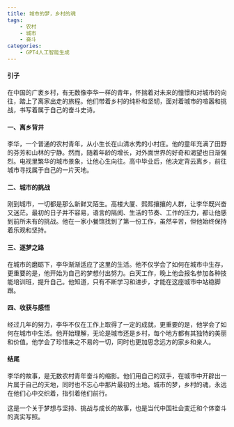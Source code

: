 ```yaml
---
title: 城市的梦，乡村的魂
tags:
    - 农村
    - 城市
    - 奋斗
categories: 
    - GPT4人工智能生成
---
```


#### 引子
在中国的广袤乡村，有无数像李华一样的青年，怀揣着对未来的憧憬和对城市的向往，踏上了离家出走的旅程。他们带着乡村的纯朴和坚韧，面对着城市的喧嚣和挑战，书写着属于自己的奋斗史诗。

#### 一、离乡背井
李华，一个普通的农村青年，从小生长在山清水秀的小村庄。他的童年充满了田野的芬芳和山林的宁静。然而，随着年龄的增长，对外面世界的好奇和渴望也日渐强烈。电视里繁华的城市景象，让他心生向往。高中毕业后，他决定背云离乡，前往城市寻找属于自己的一片天地。

#### 二、城市的挑战
刚到城市，一切都是那么新鲜又陌生。高楼大厦、熙熙攘攘的人群，让李华既兴奋又迷茫。最初的日子并不容易，语言的隔阂、生活的节奏、工作的压力，都让他感到前所未有的挑战。他在一家小餐馆找到了第一份工作，虽然辛苦，但他始终保持着乐观和坚持。

#### 三、逐梦之路
在城市的磨砺下，李华渐渐适应了这里的生活。他不仅学会了如何在城市中生存，更重要的是，他开始为自己的梦想付出努力。白天工作，晚上他会报名参加各种技能培训班，提升自己。他知道，只有不断学习和进步，才能在这座城市中站稳脚跟。

#### 四、收获与感悟
经过几年的努力，李华不仅在工作上取得了一定的成就，更重要的是，他学会了如何在城市中生活。他开始理解，无论是城市还是乡村，每个地方都有其独特的美丽和价值。他学会了珍惜来之不易的一切，同时也更加思念远方的家乡和亲人。

#### 结尾
李华的故事，是无数农村青年奋斗的缩影。他们用自己的双手，在城市中开辟出一片属于自己的天地，同时也不忘心中那片最初的土地。城市的梦，乡村的魂，永远在他们心中交织着，指引着他们前行。

这是一个关于梦想与坚持、挑战与成长的故事，也是当代中国社会变迁和个体奋斗的真实写照。